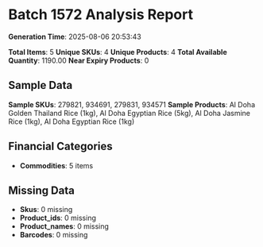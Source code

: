 # Batch 1572 Analysis Report

**Generation Time**: 2025-08-06 20:53:43

**Total Items**: 5
**Unique SKUs**: 4
**Unique Products**: 4
**Total Available Quantity**: 1190.00
**Near Expiry Products**: 0

## Sample Data
**Sample SKUs**: 279821, 934691, 279831, 934571
**Sample Products**: Al Doha Golden Thailand Rice (1kg), Al Doha Egyptian Rice (5kg), Al Doha Jasmine Rice (1kg), Al Doha Egyptian Rice (1kg)

## Financial Categories
- **Commodities**: 5 items

## Missing Data
- **Skus**: 0 missing
- **Product_ids**: 0 missing
- **Product_names**: 0 missing
- **Barcodes**: 0 missing

